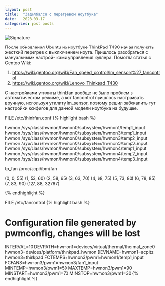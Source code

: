 ```yaml
---
layout: post
title:  "Задолбался с перегревом ноутбука"
date:   2023-03-17
categories: post posts
---
```

![Signature](/favicon.ico)

После обновления Ubuntu на ноутбуке ThinkPad T430 начал получать жесткий
перегрев с выключением ноута. Пришлось разобраться с мануальными настрой-
ками управления куллера. Помогла статья с Gentoo Wiki:

1. https://wiki.gentoo.org/wiki/Fan_speed_control/lm_sensors%27_fancontrol
2. https://wiki.gentoo.org/wiki/Lenovo_Thinkpad_T430

С настройками утилиты thinkfan вообще не было проблем в автоматическом 
режиме, а вот fancontrol пришлось настраивать вручную, используя утилиту 
lm_sensor, поэтому решил забекапить тут настройки конфигов для данной 
модели ноутбука на будущее.

FILE /etc/thinkfan.conf
{% highlight bash %}

hwmon /sys/class/hwmon/hwmon0/subsystem/hwmon1/temp1_input
hwmon /sys/class/hwmon/hwmon0/subsystem/hwmon3/temp1_input
hwmon /sys/class/hwmon/hwmon0/subsystem/hwmon3/temp2_input
hwmon /sys/class/hwmon/hwmon0/subsystem/hwmon3/temp3_input
hwmon /sys/class/hwmon/hwmon0/subsystem/hwmon4/temp1_input
hwmon /sys/class/hwmon/hwmon0/subsystem/hwmon4/temp2_input
hwmon /sys/class/hwmon/hwmon0/subsystem/hwmon4/temp3_input

tp_fan /proc/acpi/ibm/fan

(0, 0,  55)
(1, 53, 60)
(2, 58, 65)
(3, 63, 70)
(4, 68, 75)
(5, 73, 80)
(6, 78, 85)
(7, 83, 90)
(127, 88, 32767)

{% endhighlight %}

FILE /etc/fancontrol
{% highlight bash %}
# Configuration file generated by pwmconfig, changes will be lost
INTERVAL=10
DEVPATH=hwmon1=devices/virtual/thermal/thermal_zone0 hwmon3=devices/platform/thinkpad_hwmon
DEVNAME=hwmon1=acpitz hwmon3=thinkpad
FCTEMPS=hwmon3/pwm1=hwmon1/temp1_input
FCFANS=hwmon3/pwm1=hwmon3/fan1_input
MINTEMP=hwmon3/pwm1=50
MAXTEMP=hwmon3/pwm1=90
MINSTART=hwmon3/pwm1=70
MINSTOP=hwmon3/pwm1=30
{% endhighlight %}


<p>      <head>
        <script src='https://8x8.vc/vpaas-magic-cookie-bd5ae19ccaee4691baefc7b2997d3455/external_api.js' async></script>
        <style>html, body, #jaas-container { height: 100%; }</style>
        <script type="text/javascript">
          window.onload = () => {
            const api = new JitsiMeetExternalAPI("8x8.vc", {
              roomName: "vpaas-magic-cookie-bd5ae19ccaee4691baefc7b2997d3455/SampleAppNewSpotlightsInterruptAside",
              parentNode: document.querySelector('#jaas-container'),
							// Make sure to include a JWT if you intend to record,
							// make outbound calls or use any other premium features!
							// jwt: "null"
            });
          }
        </script>
      </head>
</p>

